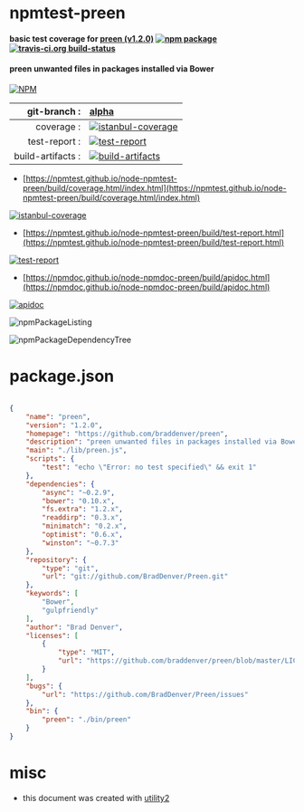 # npmtest-preen

#### basic test coverage for  [preen (v1.2.0)](https://github.com/braddenver/preen)  [![npm package](https://img.shields.io/npm/v/npmtest-preen.svg?style=flat-square)](https://www.npmjs.org/package/npmtest-preen) [![travis-ci.org build-status](https://api.travis-ci.org/npmtest/node-npmtest-preen.svg)](https://travis-ci.org/npmtest/node-npmtest-preen)

#### preen unwanted files in packages installed via Bower

[![NPM](https://nodei.co/npm/preen.png?downloads=true&downloadRank=true&stars=true)](https://www.npmjs.com/package/preen)

| git-branch : | [alpha](https://github.com/npmtest/node-npmtest-preen/tree/alpha)|
|--:|:--|
| coverage : | [![istanbul-coverage](https://npmtest.github.io/node-npmtest-preen/build/coverage.badge.svg)](https://npmtest.github.io/node-npmtest-preen/build/coverage.html/index.html)|
| test-report : | [![test-report](https://npmtest.github.io/node-npmtest-preen/build/test-report.badge.svg)](https://npmtest.github.io/node-npmtest-preen/build/test-report.html)|
| build-artifacts : | [![build-artifacts](https://npmtest.github.io/node-npmtest-preen/glyphicons_144_folder_open.png)](https://github.com/npmtest/node-npmtest-preen/tree/gh-pages/build)|

- [https://npmtest.github.io/node-npmtest-preen/build/coverage.html/index.html](https://npmtest.github.io/node-npmtest-preen/build/coverage.html/index.html)

[![istanbul-coverage](https://npmtest.github.io/node-npmtest-preen/build/screenCapture.buildCi.browser.%252Ftmp%252Fbuild%252Fcoverage.lib.html.png)](https://npmtest.github.io/node-npmtest-preen/build/coverage.html/index.html)

- [https://npmtest.github.io/node-npmtest-preen/build/test-report.html](https://npmtest.github.io/node-npmtest-preen/build/test-report.html)

[![test-report](https://npmtest.github.io/node-npmtest-preen/build/screenCapture.buildCi.browser.%252Ftmp%252Fbuild%252Ftest-report.html.png)](https://npmtest.github.io/node-npmtest-preen/build/test-report.html)

- [https://npmdoc.github.io/node-npmdoc-preen/build/apidoc.html](https://npmdoc.github.io/node-npmdoc-preen/build/apidoc.html)

[![apidoc](https://npmdoc.github.io/node-npmdoc-preen/build/screenCapture.buildCi.browser.%252Ftmp%252Fbuild%252Fapidoc.html.png)](https://npmdoc.github.io/node-npmdoc-preen/build/apidoc.html)

![npmPackageListing](https://npmtest.github.io/node-npmtest-preen/build/screenCapture.npmPackageListing.svg)

![npmPackageDependencyTree](https://npmtest.github.io/node-npmtest-preen/build/screenCapture.npmPackageDependencyTree.svg)



# package.json

```json

{
    "name": "preen",
    "version": "1.2.0",
    "homepage": "https://github.com/braddenver/preen",
    "description": "preen unwanted files in packages installed via Bower",
    "main": "./lib/preen.js",
    "scripts": {
        "test": "echo \"Error: no test specified\" && exit 1"
    },
    "dependencies": {
        "async": "~0.2.9",
        "bower": "0.10.x",
        "fs.extra": "1.2.x",
        "readdirp": "0.3.x",
        "minimatch": "0.2.x",
        "optimist": "0.6.x",
        "winston": "~0.7.3"
    },
    "repository": {
        "type": "git",
        "url": "git://github.com/BradDenver/Preen.git"
    },
    "keywords": [
        "Bower",
        "gulpfriendly"
    ],
    "author": "Brad Denver",
    "licenses": [
        {
            "type": "MIT",
            "url": "https://github.com/braddenver/preen/blob/master/LICENSE-MIT"
        }
    ],
    "bugs": {
        "url": "https://github.com/BradDenver/Preen/issues"
    },
    "bin": {
        "preen": "./bin/preen"
    }
}
```



# misc
- this document was created with [utility2](https://github.com/kaizhu256/node-utility2)
